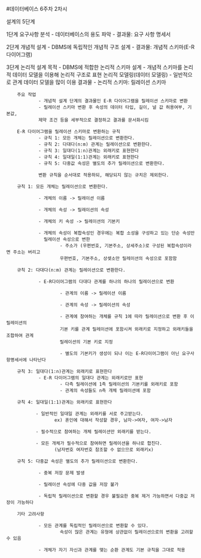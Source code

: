 #데이터베이스 6주차 2차시

설계의 5단계

1단계 요구사항 분석
        - 데이터베이스의 용도 파악
        - 결과물: 요구 사항 명세서

2단계 개념적 설계
        - DBMS에 독립적인 개념적 구조 설계
        - 결과물: 개념적 스키마(E-R 다이어그램)

3단계 논리적 설계
        목적
                - DBMS에 적합한 논리적 스키마 설계
                - 개념적 스키마를 논리적 데이터 모델을 이용해 논리적 구조로 표현
                        논리적 모델링(데이터 모델링)
                        - 일반적으로 관계 데이터 모델을 많이 이용
        결과물
                - 논리적 스키마: 릴레이션 스키마

        주요 작업
                - 개념적 설계 단계의 결과물인 E-R 다이어그램을 릴레이션 스키마로 변환
                - 릴레이션 스키마 변환 후 속성의 데이터 타입, 길이, 널 값 허용여부, 기본값,
                제약 조건 등을 세부적으로 결정하고 결과를 문서화시킴

        E-R 다이어그램을 릴레이션 스키마로 변환하는 규칙
                - 규칙 1: 모든 개체는 릴레이션으로 변환한다.
                - 규칙 2: 다대다(n:m) 관계는 릴레이션으로 변환한다.
                - 규칙 3: 일대다(1:n)관계는 외래키로 표현한다
                - 규칙 4: 일대일(1:1)관계는 외래키로 표현한다
                - 규칙 5: 다중값 속성은 별도의 추가 릴레이션으로 변환한다.

                변환 규칙을 순서대로 적용하되, 해당되지 않는 규치은 제외한다.

        규칙 1: 모든 개체는 릴레이션으로 변환한다.

                - 개체의 이름 -> 릴레이션 이름

                - 개체의 속성 -> 릴레이션의 속성

                - 개체의 키 속성 -> 릴레이션의 기본키

                - 개체의 속성이 복합속성인 경우에는 복합 소성을 구성하고 있는 단순 속성만
                  릴레이션 속성으로 변한
                        - 주소가 (우편번호, 기본주소, 상세주소)로 구성된 복합속성이라면 주소는 버리고
                        우편번호, 기본주소, 상셎소만 릴레이션의 속성으로 포함함

        규칙 2: 다대다(n:m) 관계는 릴레이션으로 변환한다.

                - E-R다이어그램의 다대다 관계를 하나의 하나의 릴레이션으로 변환

                        - 관계의 이름 -> 릴레이션 이름

                        - 관계의 속성 -> 릴레이션의 속성

                        - 관계에 참여하는 개체를 규칙 1에 따라 릴레이션으로 변환 후 이 릴레이션의
                        기본 키를 관계 릴레이션에 포함시켜 외래키로 지정하고 외래키들을 조합하여 관계
                        릴레이션의 기본 키로 지정

                        - 별도의 기본키가 생성이 되나 이는 E-R다이어그램이 아닌 요구사항명세서에 나타난다

        규칙 3: 일대다(1:n)관계는 외래키로 표현한다
                - E-R 다이어그램의 일대다 관계는 외래키로만 표현
                        - 다측 릴레이션에 1측 릴레이션의 기본키를 외래키로 포함
                        - 관계의 속성들도 n측 개체 릴레이션에 포함

        규칙 4: 일대일(1:1)관계는 외래키로 표현한다

               - 일반적인 일대일 관계는 외래키를 서로 주고받는다.
                      ex) 혼인에 대해서 작성할 경우, 남자->여자, 여자->남자

               - 필수적으로 참여하는 개체 릴레이션만 외래키를 받는다.

               - 모든 개체가 필수적으로 참여하면 릴레이션을 하나로 합친다.
                      (남자번호 여자번호 참조할 수 없으므로 외래키x)

        규칙 5: 다중값 속성은 별도의 추가 릴레이션으로 변환한다.

                - 중복 저장 문제 발생

                - 릴레이션 속성에 다중 값을 저장 불가

                - 독립적 릴레이션으로 변환할 경우 불필요한 중복 제거 가능하면서 다중값 저장이 가능하다

        기타 고려사항

                - 모든 관계를 독립적인 릴레이션으로 변환할 수 있다.
                        속성이 많은 관계는 유형에 상관없이 릴레이션으로의 변환을 고려할 수 있음

                - 개체가 자기 자신과 관계를 맺는 순환 관계도 기본 규칙을 그대로 적용
